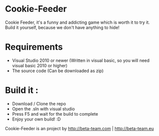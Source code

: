 # Cookie-Feeder
Cookie Feeder, it's a funny and addicting game which is worth it to try it. Build it yourself, because we don't have anything to hide!

# Requirements
- Visual Studio 2010 or newer (Written in visual basic, so you will need visual basic 2010 or higher)
- The source code (Can be downloaded as zip)

# Build it :

- Download / Clone the repo
- Open the .sln with visual studio
- Press F5 and wait for the build to complete
- Enjoy your own build! :D

Cookie-Feeder is an project by http://beta-team.com | http://beta-team.eu
